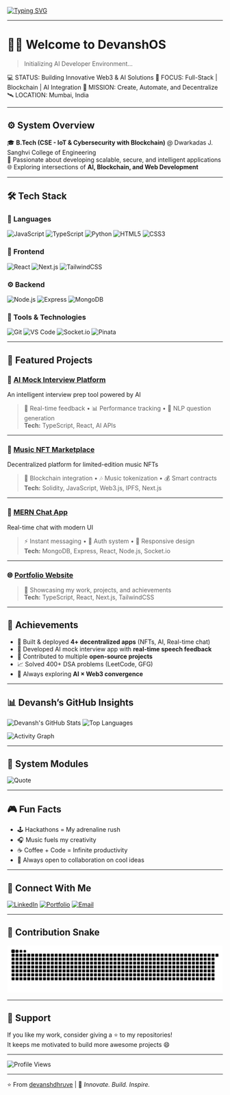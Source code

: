 [![Typing SVG](https://readme-typing-svg.demolab.com?font=Fira+Code&duration=3000&pause=1000&color=00FFFF&width=600&lines=👋+Hey%2C+I'm+Devansh+Dhruve;🚀+Full-Stack+%26+Blockchain+Developer;🤖+Building+AI-Powered+%26+Web3+Applications;💡+Always+Learning%2C+Always+Building)](https://git.io/typing-svg)

---

# 👨‍🚀 Welcome to **DevanshOS**

> Initializing AI Developer Environment...

💻 STATUS: Building Innovative Web3 & AI Solutions
🧠 FOCUS: Full-Stack | Blockchain | AI Integration
🎯 MISSION: Create, Automate, and Decentralize
🛰️ LOCATION: Mumbai, India

---

## ⚙️ **System Overview**

🎓 **B.Tech (CSE - IoT & Cybersecurity with Blockchain)** @ Dwarkadas J. Sanghvi College of Engineering  
💼 Passionate about developing scalable, secure, and intelligent applications  
🌐 Exploring intersections of **AI, Blockchain, and Web Development**

---

## 🛠️ **Tech Stack**

### 🧩 Languages
![JavaScript](https://img.shields.io/badge/-JavaScript-F7DF1E?style=for-the-badge&logo=javascript&logoColor=black)
![TypeScript](https://img.shields.io/badge/-TypeScript-3178C6?style=for-the-badge&logo=typescript&logoColor=white)
![Python](https://img.shields.io/badge/-Python-3776AB?style=for-the-badge&logo=python&logoColor=white)
![HTML5](https://img.shields.io/badge/-HTML5-E34F26?style=for-the-badge&logo=html5&logoColor=white)
![CSS3](https://img.shields.io/badge/-CSS3-1572B6?style=for-the-badge&logo=css3&logoColor=white)

### 🧠 Frontend
![React](https://img.shields.io/badge/-React-61DAFB?style=for-the-badge&logo=react&logoColor=black)
![Next.js](https://img.shields.io/badge/-Next.js-000000?style=for-the-badge&logo=next.js&logoColor=white)
![TailwindCSS](https://img.shields.io/badge/-TailwindCSS-38B2AC?style=for-the-badge&logo=tailwind-css&logoColor=white)

### ⚙️ Backend
![Node.js](https://img.shields.io/badge/-Node.js-339933?style=for-the-badge&logo=node.js&logoColor=white)
![Express](https://img.shields.io/badge/-Express-000000?style=for-the-badge&logo=express&logoColor=white)
![MongoDB](https://img.shields.io/badge/-MongoDB-47A248?style=for-the-badge&logo=mongodb&logoColor=white)

### 🧩 Tools & Technologies
![Git](https://img.shields.io/badge/-Git-F05032?style=for-the-badge&logo=git&logoColor=white)
![VS Code](https://img.shields.io/badge/-VS%20Code-007ACC?style=for-the-badge&logo=visual-studio-code&logoColor=white)
![Socket.io](https://img.shields.io/badge/-Socket.io-010101?style=for-the-badge&logo=socket.io&logoColor=white)
![Pinata](https://img.shields.io/badge/-Pinata-33CC99?style=for-the-badge&logo=ipfs&logoColor=white)

---

## 🌟 **Featured Projects**

### 🤖 [AI Mock Interview Platform](https://ai-mock-interview-snowy-zeta.vercel.app/)
An intelligent interview prep tool powered by AI  
> 🧠 Real-time feedback • 📊 Performance tracking • 💬 NLP question generation  
**Tech:** TypeScript, React, AI APIs

---

### 🎵 [Music NFT Marketplace](https://music-nft-ipd.vercel.app/)
Decentralized platform for limited-edition music NFTs  
> 🔗 Blockchain integration • 🎶 Music tokenization • 💰 Smart contracts  
**Tech:** Solidity, JavaScript, Web3.js, IPFS, Next.js

---

### 💬 [MERN Chat App](https://mern-stack-chat-app-veag.onrender.com/)
Real-time chat with modern UI  
> ⚡ Instant messaging • 👥 Auth system • 🎨 Responsive design  
**Tech:** MongoDB, Express, React, Node.js, Socket.io

---

### 🌐 [Portfolio Website](https://portfolio-m5eq.vercel.app/)
> 🚀 Showcasing my work, projects, and achievements  
**Tech:** TypeScript, React, Next.js, TailwindCSS

---

## 🧠 **Achievements**
- 🥇 Built & deployed **4+ decentralized apps** (NFTs, AI, Real-time chat)  
- 💬 Developed AI mock interview app with **real-time speech feedback**  
- 🧩 Contributed to multiple **open-source projects**  
- 📈 Solved 400+ DSA problems (LeetCode, GFG)  
- 🧠 Always exploring **AI × Web3 convergence**

---

## 📊 **Devansh’s GitHub Insights**

![Devansh's GitHub Stats](https://github-readme-stats.vercel.app/api?username=devanshdhruve&show_icons=true&theme=radical&hide_border=true&count_private=true)
![Top Languages](https://github-readme-stats.vercel.app/api/top-langs/?username=devanshdhruve&layout=compact&theme=radical&hide_border=true)

![Activity Graph](https://github-readme-activity-graph.vercel.app/graph?username=devanshdhruve&theme=radical)

---

## 🧩 **System Modules**

![Quote](https://quotes-github-readme.vercel.app/api?type=horizontal&theme=radical)

---

## 🎮 **Fun Facts**
- 🕹️ Hackathons = My adrenaline rush  
- 🎧 Music fuels my creativity  
- ☕ Coffee + Code = Infinite productivity  
- 💬 Always open to collaboration on cool ideas  

---

## 💬 **Connect With Me**

[![LinkedIn](https://img.shields.io/badge/-LinkedIn-0077B5?style=for-the-badge&logo=linkedin&logoColor=white)](https://www.linkedin.com/in/devansh-dhruve-6a19aa214/)
[![Portfolio](https://img.shields.io/badge/-Portfolio-000000?style=for-the-badge&logo=react&logoColor=white)](https://portfolio-m5eq.vercel.app/)
[![Email](https://img.shields.io/badge/-Email-D14836?style=for-the-badge&logo=gmail&logoColor=white)](mailto:dhruvedevansh@gmail.com)

---

## 🐍 **Contribution Snake**
![snake animation](https://github.com/devanshdhruve/devanshdhruve/blob/output/github-contribution-grid-snake.svg)

---

## 💖 **Support**
If you like my work, consider giving a ⭐ to my repositories!  
It keeps me motivated to build more awesome projects 😄

---

![Profile Views](https://komarev.com/ghpvc/?username=devanshdhruve&label=Profile%20views&color=ff69b4&style=for-the-badge)

---

⭐️ From [devanshdhruve](https://github.com/devanshdhruve) | 🧠 *Innovate. Build. Inspire.*

